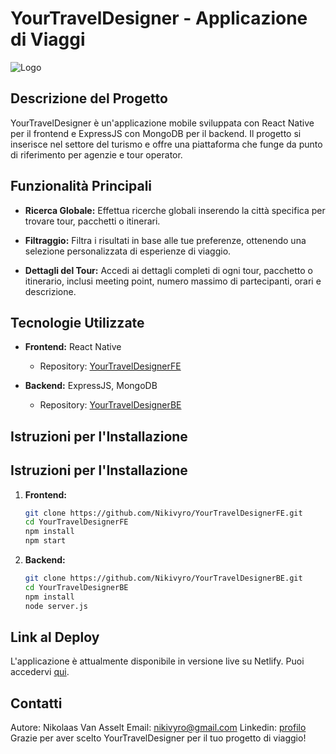 # YourTravelDesigner - Applicazione di Viaggi

![Logo](link_al_tuo_logo.png)

## Descrizione del Progetto

YourTravelDesigner è un'applicazione mobile sviluppata con React Native per il frontend e ExpressJS con MongoDB per il backend. Il progetto si inserisce nel settore del turismo e offre una piattaforma che funge da punto di riferimento per agenzie e tour operator.

## Funzionalità Principali

- **Ricerca Globale:** Effettua ricerche globali inserendo la città specifica per trovare tour, pacchetti o itinerari.

- **Filtraggio:** Filtra i risultati in base alle tue preferenze, ottenendo una selezione personalizzata di esperienze di viaggio.

- **Dettagli del Tour:** Accedi ai dettagli completi di ogni tour, pacchetto o itinerario, inclusi meeting point, numero massimo di partecipanti, orari e descrizione.

## Tecnologie Utilizzate

- **Frontend:** React Native
  - Repository: [YourTravelDesignerFE](https://github.com/Nikivyro/YourTravelDesignerFE)

- **Backend:** ExpressJS, MongoDB
  - Repository: [YourTravelDesignerBE](https://github.com/Nikivyro/YourTravelDesignerBE)

## Istruzioni per l'Installazione

## Istruzioni per l'Installazione

1. **Frontend:**
    ```bash
    git clone https://github.com/Nikivyro/YourTravelDesignerFE.git
    cd YourTravelDesignerFE
    npm install
    npm start
    ```

2. **Backend:**
    ```bash
    git clone https://github.com/Nikivyro/YourTravelDesignerBE.git
    cd YourTravelDesignerBE
    npm install
    node server.js
    ```

## Link al Deploy
L'applicazione è attualmente disponibile in versione live su Netlify. Puoi accedervi [qui](https://extraordinary-crisp-89cbee.netlify.app/).

## Contatti
Autore: Nikolaas Van Asselt
Email: nikivyro@gmail.com
Linkedin: [profilo](https://www.linkedin.com/in/nikolaas-van-asselt-526b4719b/)
Grazie per aver scelto YourTravelDesigner per il tuo progetto di viaggio!

